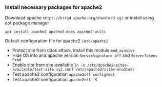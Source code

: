 ### Install necessary packages for apache2

Download apache `https://httpd.apache.org/download.cgi` or install using apt package manager
```shell
apt install apache2 apache2-docs apache2-utils
```

Default configuration file for apache2 `/etc/apache2`

[//]: # (* Enable apache `a2ensite <domain_name>`)
* Protect site from ddos attack, install this module `mod_evasive`
* Hide OS info and apache version `ServerSignature off` and `ServerTokens Prod`
* Enable site from site-available `ln -s /etc/apache2/sites-available/test-site.xyz.conf /etc/apache2/sites-enabled/`
* Test apache2 configuration `apache2ctl configtest`
* Test apache2 configuration `apache2ctl -S`

